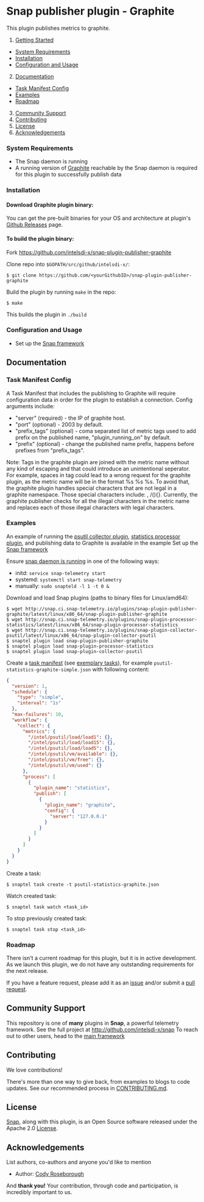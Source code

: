 # Snap publisher plugin - Graphite

This plugin publishes metrics to graphite.

1. [Getting Started](#getting-started)
  * [System Requirements](#system-requirements)
  * [Installation](#installation)
  * [Configuration and Usage](#configuration-and-usage)
2. [Documentation](#documentation)
  * [Task Manifest Config](#task-manifest-config)
  * [Examples](#examples)
  * [Roadmap](#roadmap)
3. [Community Support](#community-support)
4. [Contributing](#contributing)
5. [License](#license)
6. [Acknowledgements](#acknowledgements)

### System Requirements
* The Snap daemon is running
* A running version of [Graphite](https://graphite.readthedocs.org/en/latest/) reachable by the Snap daemon is required for this plugin to successfully publish data

### Installation
#### Download Graphite plugin binary:
You can get the pre-built binaries for your OS and architecture at plugin's [Github Releases](https://github.com/intelsdi-x/snap-plugin-publisher-graphite/releases) page.

#### To build the plugin binary:
Fork https://github.com/intelsdi-x/snap-plugin-publisher-graphite

Clone repo into `$GOPATH/src/github/intelsdi-x/`:  
```
$ git clone https://github.com/<yourGithubID>/snap-plugin-publisher-graphite
```
Build the plugin by running `make` in the repo:
```
$ make
```
This builds the plugin in `./build`

### Configuration and Usage
* Set up the [Snap framework](https://github.com/intelsdi-x/snap/blob/master/README.md#getting-started)

## Documentation

### Task Manifest Config
A Task Manifest that includes the publishing to Graphite will require configuration data in order for the plugin to establish a connection. Config arguments include:
* "server" (required) - the IP of graphite host.
* "port" (optional) - 2003 by default.
* "prefix_tags" (optional) - coma separated list of metric tags used to add prefix on the published name, "plugin_running_on" by default.
* "prefix" (optional) - change the published name prefix, happens before prefixes from "prefix_tags".

Note: Tags in the graphite plugin are joined with the metric name without any kind of escaping and that could introduce an unintentional seperator. For example, spaces in tag could lead to a wrong request for the graphite plugin, as the metric name will be in the format %s %s %s. 
To avoid that, the graphite plugin handles special characters that are not legal in a graphite namespace. Those special characters include: , /(){}. Currently, the graphite publisher checks for all the illegal characters in the metric name and replaces each of those illegal characters with legal characters. 

### Examples

An example of running the [psutil collector plugin](https://github.com/intelsdi-x/snap-plugin-collector-psutil), [statistics processor plugin](https://github.com/intelsdi-x/snap-plugin-processor-statistics), and publishing data to Graphite is available in the example
Set up the [Snap framework](https://github.com/intelsdi-x/snap/blob/master/README.md#getting-started)

Ensure [snap daemon is running](https://github.com/intelsdi-x/snap#running-snap) in one of the following ways:
* initd: `service snap-telemetry start`
* systemd: `systemctl start snap-telemetry`
* manually: `sudo snapteld -l 1 -t 0 &`


Download and load Snap plugins (paths to binary files for Linux/amd64):
```
$ wget http://snap.ci.snap-telemetry.io/plugins/snap-plugin-publisher-graphite/latest/linux/x86_64/snap-plugin-publisher-graphite
$ wget http://snap.ci.snap-telemetry.io/plugins/snap-plugin-processor-statistics/latest/linux/x86_64/snap-plugin-processor-statistics
$ wget http://snap.ci.snap-telemetry.io/plugins/snap-plugin-collector-psutil/latest/linux/x86_64/snap-plugin-collector-psutil
$ snaptel plugin load snap-plugin-publisher-graphite
$ snaptel plugin load snap-plugin-processor-statistics
$ snaptel plugin load snap-plugin-collector-psutil
```

Create a [task manifest](https://github.com/intelsdi-x/snap/blob/master/docs/TASKS.md) (see [exemplary tasks](examples/tasks/)),
for example `psutil-statistics-graphite-simple.json` with following content:
```json
{
  "version": 1,
  "schedule": {
    "type": "simple",
    "interval": "1s"
  },
  "max-failures": 10,
  "workflow": {
    "collect": {
      "metrics": {
        "/intel/psutil/load/load1": {},
        "/intel/psutil/load/load15": {},
        "/intel/psutil/load/load5": {},
        "/intel/psutil/vm/available": {},
        "/intel/psutil/vm/free": {},
        "/intel/psutil/vm/used": {}
      },
      "process": [
        {
          "plugin_name": "statistics",
          "publish": [
            {
              "plugin_name": "graphite",
              "config": {
                "server": "127.0.0.1"
              }
            }
          ]
        }
      ]
    }
  }
}
```

Create a task:
```
$ snaptel task create -t psutil-statistics-graphite.json
```

Watch created task:
```
$ snaptel task watch <task_id>
```

To stop previously created task:
```
$ snaptel task stop <task_id>
```

### Roadmap
There isn't a current roadmap for this plugin, but it is in active development. As we launch this plugin, we do not have any outstanding requirements for the next release.

If you have a feature request, please add it as an [issue](https://github.com/intelsdi-x/snap-plugin-publisher-graphite/issues/new) and/or submit a [pull request](https://github.com/intelsdi-x/snap-plugin-publisher-graphite/pulls).

## Community Support
This repository is one of **many** plugins in **Snap**, a powerful telemetry framework. See the full project at http://github.com/intelsdi-x/snap To reach out to other users, head to the [main framework](https://github.com/intelsdi-x/snap#community-support)

## Contributing
We love contributions!

There's more than one way to give back, from examples to blogs to code updates. See our recommended process in [CONTRIBUTING.md](CONTRIBUTING.md).

## License
[Snap](http://github.com:intelsdi-x/snap), along with this plugin, is an Open Source software released under the Apache 2.0 [License](LICENSE).

## Acknowledgements
List authors, co-authors and anyone you'd like to mention

* Author: [Cody Roseborough](https://github.com/ircody)

And **thank you!** Your contribution, through code and participation, is incredibly important to us.
